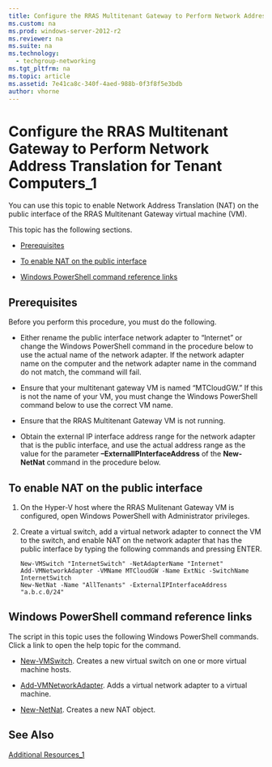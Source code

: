 ```yaml
---
title: Configure the RRAS Multitenant Gateway to Perform Network Address Translation for Tenant Computers_1
ms.custom: na
ms.prod: windows-server-2012-r2
ms.reviewer: na
ms.suite: na
ms.technology: 
  - techgroup-networking
ms.tgt_pltfrm: na
ms.topic: article
ms.assetid: 7e41ca8c-340f-4aed-988b-0f3f8f5e3bdb
author: vhorne
---
```

# Configure the RRAS Multitenant Gateway to Perform Network Address Translation for Tenant Computers_1
You can use this topic to enable Network Address Translation \(NAT\) on the public interface of the RRAS Multitenant Gateway virtual machine \(VM\).  
  
This topic has the following sections.  
  
-   [Prerequisites](#bkmk_pre)  
  
-   [To enable NAT on the public interface](#bkmk_proc)  
  
-   [Windows PowerShell command reference links](#bkmk_links)  
  
## <a name="bkmk_pre"></a>Prerequisites  
Before you perform this procedure, you must do the following.  
  
-   Either rename the public interface network adapter to “Internet” or change the Windows PowerShell command in the procedure below to use the actual name of the network adapter. If the network adapter name on the computer and the network adapter name in the command do not match, the command will fail.  
  
-   Ensure that your multitenant gateway VM is named “MTCloudGW.” If this is not the name of your VM, you must change the Windows PowerShell command below to use the correct VM name.  
  
-   Ensure that the RRAS Multitenant Gateway VM is not running.  
  
-   Obtain the external IP interface address range for the network adapter that is the public interface, and use the actual address range as the value for the parameter **–ExternalIPInterfaceAddress** of the **New\-NetNat** command in the procedure below.  
  
## <a name="bkmk_proc"></a>To enable NAT on the public interface  
  
1.  On the Hyper\-V host where the RRAS Mulitenant Gateway VM is configured, open Windows PowerShell with Administrator privileges.  
  
2.  Create a virtual switch, add a virtual network adapter to connect the VM to the switch, and enable NAT on the network adapter that has the public interface by typing the following commands and pressing ENTER.  
  
    ```  
    New-VMSwitch "InternetSwitch" -NetAdapterName "Internet"  
    Add-VMNetworkAdapter -VMName MTCloudGW -Name ExtNic -SwitchName InternetSwitch  
    New-NetNat -Name "AllTenants" -ExternalIPInterfaceAddress "a.b.c.0/24"  
    ```  
  
## <a name="bkmk_links"></a>Windows PowerShell command reference links  
The script in this topic uses the following Windows PowerShell commands. Click a link to open the help topic for the command.  
  
-   [New\-VMSwitch](http://technet.microsoft.com/library/hh848455.aspx). Creates a new virtual switch on one or more virtual machine hosts.  
  
-   [Add\-VMNetworkAdapter](http://technet.microsoft.com/library/hh848564.aspx). Adds a virtual network adapter to a virtual machine.  
  
-   [New\-NetNat](http://technet.microsoft.com/library/dn283361.aspx). Creates a new NAT object.  
  
## See Also  
[Additional Resources_1](../Topic/Additional-Resources_1.md)  
  

